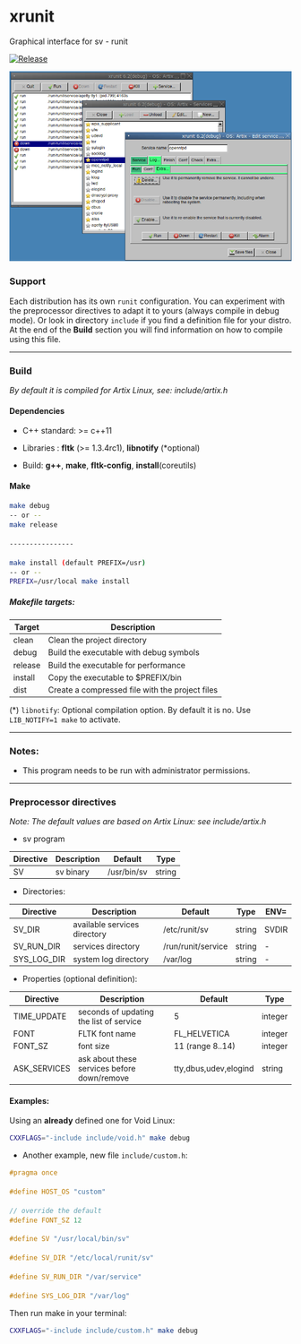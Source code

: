 # xrunit

Graphical interface for sv - runit

[![Release](https://img.shields.io/github/v/release/daltomi/xrunit)](https://github.com/daltomi/xrunit/releases/latest)

<img src="https://github.com/daltomi/xrunit/raw/master/preview00.png"/>


### Support

Each distribution has its own `runit` configuration.
You can experiment with the preprocessor directives to adapt it to yours (always compile in debug mode).
Or look in directory `include` if you find a definition file for your distro.
At the end of the **Build** section you will find information on how to compile using this file.

___

### Build

_By default it is compiled for Artix Linux, see: include/artix.h_


#### Dependencies

* C++ standard: >= c++11

* Libraries : **fltk** (>= 1.3.4rc1), **libnotify** (*optional)

* Build:  **g++**, **make**, **fltk-config**, **install**(coreutils)

#### Make

```bash
make debug
-- or --
make release

----------------

make install (default PREFIX=/usr)
-- or --
PREFIX=/usr/local make install
```
##### Makefile targets:

| Target | Description |
|--------|--------------|
| clean  |  Clean the project directory |
| debug  | Build the executable with debug symbols |
| release | Build the executable for performance |
| install | Copy the executable to $PREFIX/bin |
| dist   | Create a compressed file with the project files |


(*) `libnotify`: Optional compilation option. By default it is no. Use `LIB_NOTIFY=1 make` to activate.

___

### Notes:

* This program needs to be run with administrator permissions.

___

### Preprocessor directives

_Note: The default values are based on Artix Linux: see include/artix.h_


* sv program

| Directive | Description | Default | Type |
|-------------------------------|---------|---------|---------
| SV |  sv binary | /usr/bin/sv | string



* Directories:

| Directive | Description | Default | Type | ENV= |
|-------------------------------|---------|---------|---------|---------
| SV_DIR      |  available services directory | /etc/runit/sv | string | SVDIR
| SV_RUN_DIR  |  services directory | /run/runit/service | string  | -
| SYS_LOG_DIR | system log directory | /var/log | string | -



* Properties (optional definition):

| Directive | Description | Default | Type |
|-------------------------------|---------|---------|---------
| TIME_UPDATE | seconds of updating the list of service | 5 | integer
| FONT        | FLTK font name  | FL_HELVETICA | integer
| FONT_SZ     | font size | 11 (range 8..14)| integer
| ASK_SERVICES | ask about these services before down/remove | tty,dbus,udev,elogind | string



#### Examples:


Using an **already** defined one for Void Linux:

```bash
CXXFLAGS="-include include/void.h" make debug
```


- Another example, new file `include/custom.h`:

```c
#pragma once

#define HOST_OS "custom"

// override the default
#define FONT_SZ 12

#define SV "/usr/local/bin/sv"

#define SV_DIR "/etc/local/runit/sv"

#define SV_RUN_DIR "/var/service"

#define SYS_LOG_DIR "/var/log"
```

Then run make in your terminal:

```bash
CXXFLAGS="-include include/custom.h" make debug
```
